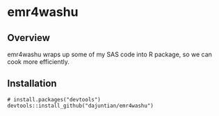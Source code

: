 # emr4washu

## Overview
emr4washu wraps up some of my SAS code into R package, so we can cook more efficiently.

## Installation
```{r, eval = FALSE}
# install.packages("devtools")
devtools::install_github("dajuntian/emr4washu")
```
